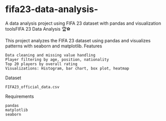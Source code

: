 # fifa23-data-analysis-
A data analysis project using FIFA 23 dataset with pandas and visualization toolsFIFA 23 Data Analysis 🏆⚽

This project analyzes the FIFA 23 dataset using pandas and visualizes patterns with seaborn and matplotlib.
Features

    Data cleaning and missing value handling
    Player filtering by age, position, nationality
    Top 20 players by overall rating
    Visualizations: Histogram, bar chart, box plot, heatmap

Dataset

    FIFA23_official_data.csv

Requirements

    pandas
    matplotlib
    seaborn
